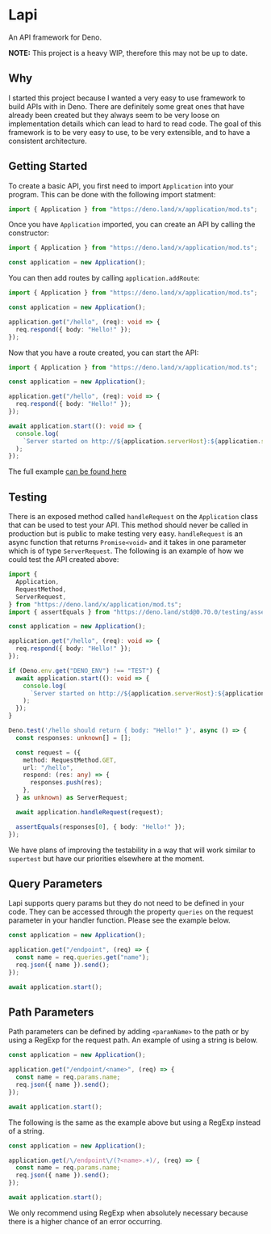 # Lapi

An API framework for Deno.

**NOTE:** This project is a heavy WIP, therefore this may not be up to date.

## Why

I started this project because I wanted a very easy to use framework to build APIs with in Deno. There are definitely some great ones that have already been created but they always seem to be very loose on implementation details which can lead to hard to read code. The goal of this framework is to be very easy to use, to be very extensible, and to have a consistent architecture.

## Getting Started

To create a basic API, you first need to import `Application` into your program. This can be done with the following import statment:

```typescript
import { Application } from "https://deno.land/x/application/mod.ts";
```

Once you have `Application` imported, you can create an API by calling the constructor:

```typescript
import { Application } from "https://deno.land/x/application/mod.ts";

const application = new Application();
```

You can then add routes by calling `application.addRoute`:

```typescript
import { Application } from "https://deno.land/x/application/mod.ts";

const application = new Application();

application.get("/hello", (req): void => {
  req.respond({ body: "Hello!" });
});
```

Now that you have a route created, you can start the API:

```typescript
import { Application } from "https://deno.land/x/application/mod.ts";

const application = new Application();

application.get("/hello", (req): void => {
  req.respond({ body: "Hello!" });
});

await application.start((): void => {
  console.log(
    `Server started on http://${application.serverHost}:${application.serverPort}`
  );
});
```

The full example [can be found here](./examples/basic_api.ts)

## Testing

There is an exposed method called `handleRequest` on the `Application` class that can be used to test your API. This method should never be called in production but is public to make testing very easy. `handleRequest` is an async function that returns `Promise<void>` and it takes in one parameter which is of type `ServerRequest`. The following is an example of how we could test the API created above:

```typescript
import {
  Application,
  RequestMethod,
  ServerRequest,
} from "https://deno.land/x/application/mod.ts";
import { assertEquals } from "https://deno.land/std@0.70.0/testing/asserts.ts";

const application = new Application();

application.get("/hello", (req): void => {
  req.respond({ body: "Hello!" });
});

if (Deno.env.get("DENO_ENV") !== "TEST") {
  await application.start((): void => {
    console.log(
      `Server started on http://${application.serverHost}:${application.serverPort}`
    );
  });
}

Deno.test('/hello should return { body: "Hello!" }', async () => {
  const responses: unknown[] = [];

  const request = ({
    method: RequestMethod.GET,
    url: "/hello",
    respond: (res: any) => {
      responses.push(res);
    },
  } as unknown) as ServerRequest;

  await application.handleRequest(request);

  assertEquals(responses[0], { body: "Hello!" });
});
```

We have plans of improving the testability in a way that will work similar to `supertest` but have our priorities elsewhere at the moment.

## Query Parameters

Lapi supports query params but they do not need to be defined in your code. They can be accessed through the property `queries` on the request parameter in your handler function. Please see the example below.

```typescript
const application = new Application();

application.get("/endpoint", (req) => {
  const name = req.queries.get("name");
  req.json({ name }).send();
});

await application.start();
```

## Path Parameters

Path parameters can be defined by adding `<paramName>` to the path or by using a RegExp for the request path. An example of using a string is below.

```typescript
const application = new Application();

application.get("/endpoint/<name>", (req) => {
  const name = req.params.name;
  req.json({ name }).send();
});

await application.start();
```

The following is the same as the example above but using a RegExp instead of a string.

```typescript
const application = new Application();

application.get(/\/endpoint\/(?<name>.+)/, (req) => {
  const name = req.params.name;
  req.json({ name }).send();
});

await application.start();
```

We only recommend using RegExp when absolutely necessary because there is a higher chance of an error occurring.
